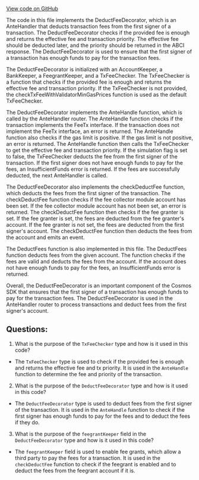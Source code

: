 [View code on GitHub](https://github.com/cosmos/cosmos-sdk.git/x/auth/ante/fee.go)

The code in this file implements the DeductFeeDecorator, which is an AnteHandler that deducts transaction fees from the first signer of a transaction. The DeductFeeDecorator checks if the provided fee is enough and returns the effective fee and transaction priority. The effective fee should be deducted later, and the priority should be returned in the ABCI response. The DeductFeeDecorator is used to ensure that the first signer of a transaction has enough funds to pay for the transaction fees.

The DeductFeeDecorator is initialized with an AccountKeeper, a BankKeeper, a FeegrantKeeper, and a TxFeeChecker. The TxFeeChecker is a function that checks if the provided fee is enough and returns the effective fee and transaction priority. If the TxFeeChecker is not provided, the checkTxFeeWithValidatorMinGasPrices function is used as the default TxFeeChecker.

The DeductFeeDecorator implements the AnteHandle function, which is called by the AnteHandler router. The AnteHandle function checks if the transaction implements the FeeTx interface. If the transaction does not implement the FeeTx interface, an error is returned. The AnteHandle function also checks if the gas limit is positive. If the gas limit is not positive, an error is returned. The AnteHandle function then calls the TxFeeChecker to get the effective fee and transaction priority. If the simulation flag is set to false, the TxFeeChecker deducts the fee from the first signer of the transaction. If the first signer does not have enough funds to pay for the fees, an InsufficientFunds error is returned. If the fees are successfully deducted, the next AnteHandler is called.

The DeductFeeDecorator also implements the checkDeductFee function, which deducts the fees from the first signer of the transaction. The checkDeductFee function checks if the fee collector module account has been set. If the fee collector module account has not been set, an error is returned. The checkDeductFee function then checks if the fee granter is set. If the fee granter is set, the fees are deducted from the fee granter's account. If the fee granter is not set, the fees are deducted from the first signer's account. The checkDeductFee function then deducts the fees from the account and emits an event.

The DeductFees function is also implemented in this file. The DeductFees function deducts fees from the given account. The function checks if the fees are valid and deducts the fees from the account. If the account does not have enough funds to pay for the fees, an InsufficientFunds error is returned.

Overall, the DeductFeeDecorator is an important component of the Cosmos SDK that ensures that the first signer of a transaction has enough funds to pay for the transaction fees. The DeductFeeDecorator is used in the AnteHandler router to process transactions and deduct fees from the first signer's account.
## Questions: 
 1. What is the purpose of the `TxFeeChecker` type and how is it used in this code?
- The `TxFeeChecker` type is used to check if the provided fee is enough and returns the effective fee and tx priority. It is used in the `AnteHandle` function to determine the fee and priority of the transaction.

2. What is the purpose of the `DeductFeeDecorator` type and how is it used in this code?
- The `DeductFeeDecorator` type is used to deduct fees from the first signer of the transaction. It is used in the `AnteHandle` function to check if the first signer has enough funds to pay for the fees and to deduct the fees if they do.

3. What is the purpose of the `feegrantKeeper` field in the `DeductFeeDecorator` type and how is it used in this code?
- The `feegrantKeeper` field is used to enable fee grants, which allow a third party to pay the fees for a transaction. It is used in the `checkDeductFee` function to check if the feegrant is enabled and to deduct the fees from the feegrant account if it is.
